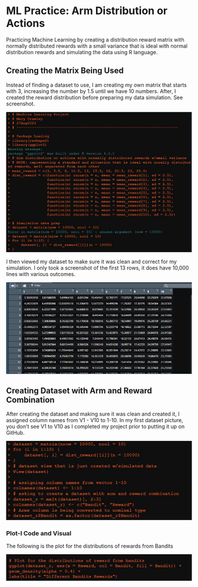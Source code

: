 # ML Practice: Arm Distribution or Actions
Practicing Machine Learning by creating a distribution reward matrix with normally distributed rewards with a small variance that is ideal with normal distribution rewards and simulating the data using R language.

## Creating the Matrix Being Used
Instead of finding a dataset to use, I am creating my own matrix that starts with 3, increasing the number by 1.5 until we have 10 numbers. After, I created the reward distribution before preparing my data simulation. See screenshot.

![Screenshot of arm distribution or actions with normally distributed rewards with small variance.](https://github.com/CrawleyM29/ML_Practice/blob/data-engineering/Arm%20Distribution%20ML/Beginning%20Code.JPG)

I then viewed my dataset to make sure it was clean and correct for my simulation. I only took a screenshot of the first 13 rows, it does have 10,000 lines with various outcomes.

![View of dataset](https://github.com/CrawleyM29/ML_Practice/blob/data-engineering/Arm%20Distribution%20ML/Dataset%20View.JPG)

## Creating Dataset with Arm and Reward Combination 

After creating the dataset and making sure it was clean and created it, I assigned column names from V1 - V10 to 1-10. In my first dataset picture, you don't see V1 to V10 as I completed my project prior to putting it up on GitHub. 

![Assigning column names and creating a reward combiniation](https://github.com/CrawleyM29/ML_Practice/blob/data-engineering/Arm%20Distribution%20ML/data%20prep.JPG)

### Plot-I Code and Visual

The following is the plot for the distributions of rewards from Bandits

![Code for Plot I](https://github.com/CrawleyM29/ML_Practice/blob/data-engineering/Arm%20Distribution%20ML/Plot1.JPG)



